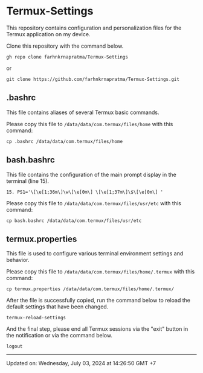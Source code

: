 # Termux-Settings

This repository contains configuration and personalization files for the Termux application on my device.

Clone this repository with the command below.

```Shell
gh repo clone farhnkrnapratma/Termux-Settings
```
or
```Shell
git clone https://github.com/farhnkrnapratma/Termux-Settings.git
```

## .bashrc

This file contains aliases of several Termux basic commands.

Please copy this file to `/data/data/com.termux/files/home` with this command:

```Shell
cp .bashrc /data/data/com.termux/files/home
```

## bash.bashrc

This file contains the configuration of the main prompt display in the terminal (line 15).

```Shell
15. PS1='\[\e[1;36m\]\w\[\e[0m\] \[\e[1;37m\]\$\[\e[0m\] '
```

Please copy this file to `/data/data/com.termux/files/usr/etc` with this command:

```Shell
cp bash.bashrc /data/data/com.termux/files/usr/etc
```

## termux.properties

This file is used to configure various terminal environment settings and behavior.

Please copy this file to `/data/data/com.termux/files/home/.termux` with this command:

```Shell
cp termux.properties /data/data/com.termux/files/home/.termux/
```

After the file is successfully copied, run the command below to reload the default settings that have been changed.

```Shell
termux-reload-settings
```

And the final step, please end all Termux sessions via the "exit" button in the notification or via the command below.

```Shell
logout
```

---

Updated on: Wednesday, July 03, 2024 at 14:26:50 GMT +7